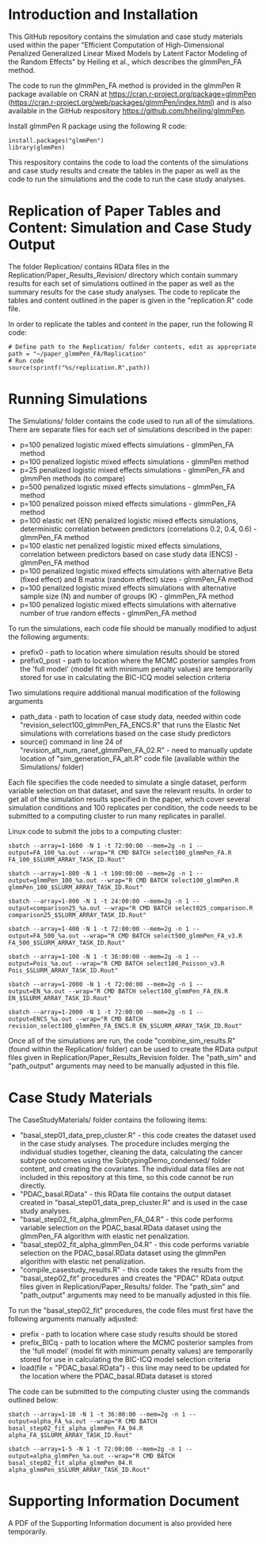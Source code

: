 # Introduction and Installation
This GitHub repository contains the simulation and case study materials used within the paper "Efficient Computation of High-Dimensional Penalized Generalized Linear Mixed Models by Latent Factor Modeling of the Random Effects" by Heiling et al., which describes the glmmPen_FA method. 

The code to run the glmmPen_FA method is provided in the glmmPen R package available on CRAN at https://cran.r-project.org/package=glmmPen (https://cran.r-project.org/web/packages/glmmPen/index.html) and is also available in the GitHub respository https://github.com/hheiling/glmmPen.

Install glmmPen R package using the following R code:

```
install.packages("glmmPen")
library(glmmPen)
```

This respository contains the code to load the contents of the simulations and case study results and create the tables in the paper as well as the code to run the simulations and the code to run the case study analyses.

# Replication of Paper Tables and Content: Simulation and Case Study Output

The folder Replication/ contains RData files in the Replication/Paper_Results_Revision/ directory which contain summary results for each set of simulations outlined in the paper as well as the summary results for the case study analyses. The code to replicate the tables and content outlined in the paper is given in the "replication.R" code file.

In order to replicate the tables and content in the paper, run the following R code:

```
# Define path to the Replication/ folder contents, edit as appropriate
path = "~/paper_glmmPen_FA/Replication"
# Run code
source(sprintf("%s/replication.R",path))
```

# Running Simulations

The Simulations/ folder contains the code used to run all of the simulations. There are separate files for each set of simulations described in the paper:

* p=100 penalized logistic mixed effects simulations - glmmPen_FA method
* p=100 penalized logistic mixed effects simulations - glmmPen method
* p=25 penalized logistic mixed effects simulations - glmmPen_FA and glmmPen methods (to compare)
* p=500 penalized logistic mixed effects simulations - glmmPen_FA method
* p=100 penalized poisson mixed effects simulations - glmmPen_FA method
* p=100 elastic net (EN) penalized logistic mixed effects simulations, deterministic correlation between predictors (correlations 0.2, 0.4, 0.6) - glmmPen_FA method
* p=100 elastic net penalized logistic mixed effects simulations, correlation between predictors based on case study data (ENCS) - glmmPen_FA method
* p=100 penalized logistic mixed effects simulations with alternative Beta (fixed effect) and B matrix (random effect) sizes - glmmPen_FA method
* p=100 penalized logistic mixed effects simulations with alternative sample size (N) and number of groups (K) - glmmPen_FA method
* p=100 penalized logistic mixed effects simulations with alternative number of true random effects - glmmPen_FA method

To run the simulations, each code file should be manually modified to adjust the following arguments:

* prefix0 - path to location where simulation results should be stored
* prefix0_post - path to location where the MCMC posterior samples from the 'full model' (model fit with minimum penalty values) are temporarily stored for use in calculating the BIC-ICQ model selection criteria

Two simulations require additional manual modification of the following arguments 
* path_data - path to location of case study data, needed within code "revision_select100_glmmPen_FA_ENCS.R" that runs the Elastic Net simulations with correlations based on the case study predictors
* source() command in line 24 of "revision_alt_num_ranef_glmmPen_FA_02.R" - need to manually update location of "sim_generation_FA_alt.R" code file (available within the Simulations/ folder)

Each file specifies the code needed to simulate a single dataset, perform variable selection on that dataset, and save the relevant results. In order to get all of the simulation results specified in the paper, which cover several simulation conditions and 100 replicates per condition, the code needs to be submitted to a computing cluster to run many replicates in parallel. 

Linux code to submit the jobs to a computing cluster:

```
sbatch --array=1-1600 -N 1 -t 72:00:00 --mem=2g -n 1 --output=FA_100_%a.out --wrap="R CMD BATCH select100_glmmPen_FA.R FA_100_$SLURM_ARRAY_TASK_ID.Rout"

sbatch --array=1-800 -N 1 -t 100:00:00 --mem=2g -n 1 --output=glmmPen_100_%a.out --wrap="R CMD BATCH select100_glmmPen.R glmmPen_100_$SLURM_ARRAY_TASK_ID.Rout"

sbatch --array=1-800 -N 1 -t 24:00:00 --mem=2g -n 1 --output=comparison25_%a.out --wrap="R CMD BATCH select025_comparison.R comparison25_$SLURM_ARRAY_TASK_ID.Rout"

sbatch --array=1-400 -N 1 -t 72:00:00 --mem=2g -n 1 --output=FA_500_%a.out --wrap="R CMD BATCH select500_glmmPen_FA_v3.R FA_500_$SLURM_ARRAY_TASK_ID.Rout"

sbatch --array=1-100 -N 1 -t 36:00:00 --mem=2g -n 1 --output=Pois_%a.out --wrap="R CMD BATCH select100_Poisson_v3.R Pois_$SLURM_ARRAY_TASK_ID.Rout"

sbatch --array=1-2000 -N 1 -t 72:00:00 --mem=2g -n 1 --output=EN_%a.out --wrap="R CMD BATCH select100_glmmPen_FA_EN.R EN_$SLURM_ARRAY_TASK_ID.Rout"

sbatch --array=1-2000 -N 1 -t 72:00:00 --mem=2g -n 1 --output=ENCS_%a.out --wrap="R CMD BATCH revision_select100_glmmPen_FA_ENCS.R EN_$SLURM_ARRAY_TASK_ID.Rout"
```

Once all of the simulations are run, the code "combine_sim_results.R" (found within the Replication/ folder) can be used to create the RData output files given in Replication/Paper_Results_Revision folder. The "path_sim" and "path_output" arguments may need to be manually adjusted in this file.

# Case Study Materials

The CaseStudyMaterials/ folder contains the following items:

* "basal_step01_data_prep_cluster.R" - this code creates the dataset used in the case study analyses. The procedure includes merging the individual studies together, cleaning the data, calculating the cancer subtype outcomes using the SubtypingDemo_condensed/ folder content, and creating the covariates. The individual data files are not included in this repository at this time, so this code cannot be run directly.
* "PDAC_basal.RData" - this RData file contains the output dataset created in "basal_step01_data_prep_cluster.R" and is used in the case study analyses.
* "basal_step02_fit_alpha_glmmPen_FA_04.R" - this code performs variable selection on the PDAC_basal.RData dataset using the glmmPen_FA algorithm with elastic net penalization.
* "basal_step02_fit_alpha_glmmPen_04.R" - this code performs variable selection on the PDAC_basal.RData dataset using the glmmPen algorithm with elastic net penalization.
* "compile_casestudy_results.R" - this code takes the results from the "basal_step02_fit" procedures and creates the "PDAC" RData output files given in Replication/Paper_Results/ folder. The "path_sim" and "path_output" arguments may need to be manually adjusted in this file.

To run the "basal_step02_fit" procedures, the code files must first have the following arguments manually adjusted:

* prefix - path to location where case study results should be stored
* prefix_BICq - path to location where the MCMC posterior samples from the 'full model' (model fit with minimum penalty values) are temporarily stored for use in calculating the BIC-ICQ model selection criteria
* load(file = "PDAC_basal.RData") - this line may need to be updated for the location where the PDAC_basal.RData dataset is stored 

The code can be submitted to the computing cluster using the commands outlined below:

```
sbatch --array=1-10 -N 1 -t 36:00:00 --mem=2g -n 1 --output=alpha_FA_%a.out --wrap="R CMD BATCH basal_step02_fit_alpha_glmmPen_FA_04.R alpha_FA_$SLURM_ARRAY_TASK_ID.Rout"

sbatch --array=1-5 -N 1 -t 72:00:00 --mem=2g -n 1 --output=alpha_glmmPen_%a.out --wrap="R CMD BATCH basal_step02_fit_alpha_glmmPen_04.R alpha_glmmPen_$SLURM_ARRAY_TASK_ID.Rout"
```

# Supporting Information Document

A PDF of the Supporting Information document is also provided here temporarily.

